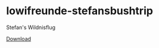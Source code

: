 # lowifreunde-stefansbushtrip
Stefan's Wildnisflug

[Download](Packages/lowifreunde-stefansbushtrip)
